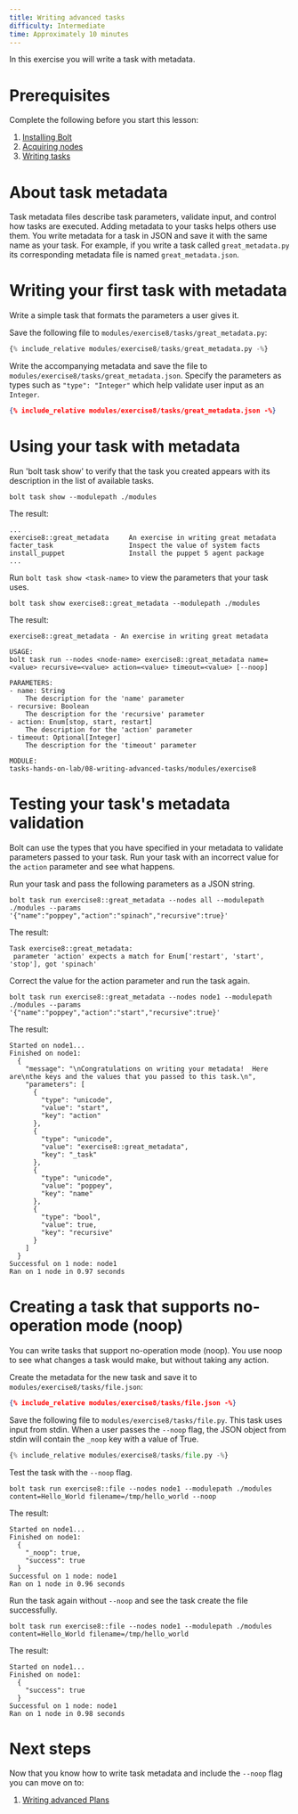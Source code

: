 ```yaml
---
title: Writing advanced tasks
difficulty: Intermediate
time: Approximately 10 minutes
---
```


In this exercise you will write a task with metadata.

# Prerequisites
Complete the following before you start this lesson:

1. [Installing Bolt](../01-installing-bolt)
1. [Acquiring nodes](../02-acquiring-nodes)
1. [Writing tasks](../05-writing-tasks)

# About task metadata
Task metadata files describe task parameters, validate input, and control how tasks are executed.  Adding metadata to your tasks helps others use them.  You write metadata for a task in JSON and save it with the same name as your task. For example, if you write a task called `great_metadata.py` its corresponding metadata file is named `great_metadata.json`.

# Writing your first task with metadata
Write a simple task that formats the parameters a user gives it.

Save the following file to `modules/exercise8/tasks/great_metadata.py`:

```python
{% include_relative modules/exercise8/tasks/great_metadata.py -%}
```

Write the accompanying metadata and save the file to `modules/exercise8/tasks/great_metadata.json`. Specify the parameters as types such as `"type": "Integer"`  which help validate user input as an `Integer`.

```json
{% include_relative modules/exercise8/tasks/great_metadata.json -%}
```

# Using your task with metadata

Run 'bolt task show' to verify that the task you created appears with its description in the list of available tasks.

```shell
bolt task show --modulepath ./modules
```

The result:

```plain
...
exercise8::great_metadata     An exercise in writing great metadata
facter_task                   Inspect the value of system facts
install_puppet                Install the puppet 5 agent package
...
```

Run `bolt task show <task-name>` to view the parameters that your task uses.

```shell
bolt task show exercise8::great_metadata --modulepath ./modules
```

The result:

```plain
exercise8::great_metadata - An exercise in writing great metadata

USAGE:
bolt task run --nodes <node-name> exercise8::great_metadata name=<value> recursive=<value> action=<value> timeout=<value> [--noop]

PARAMETERS:
- name: String
    The description for the 'name' parameter
- recursive: Boolean
    The description for the 'recursive' parameter
- action: Enum[stop, start, restart]
    The description for the 'action' parameter
- timeout: Optional[Integer]
    The description for the 'timeout' parameter

MODULE:
tasks-hands-on-lab/08-writing-advanced-tasks/modules/exercise8
```

# Testing your task's metadata validation

Bolt can use the types that you have specified in your metadata to validate parameters passed to your task.  Run your task with an incorrect value for the `action` parameter and see what happens.

Run your task and pass the following parameters as a JSON string.

```shell
bolt task run exercise8::great_metadata --nodes all --modulepath ./modules --params '{"name":"poppey","action":"spinach","recursive":true}'
```

The result:

```plain
Task exercise8::great_metadata:
 parameter 'action' expects a match for Enum['restart', 'start', 'stop'], got 'spinach'
```

Correct the value for the action parameter and run the task again.

```shell
bolt task run exercise8::great_metadata --nodes node1 --modulepath ./modules --params '{"name":"poppey","action":"start","recursive":true}'
```

The result:

```plain
Started on node1...
Finished on node1:
  {
    "message": "\nCongratulations on writing your metadata!  Here are\nthe keys and the values that you passed to this task.\n",
    "parameters": [
      {
        "type": "unicode",
        "value": "start",
        "key": "action"
      },
      {
        "type": "unicode",
        "value": "exercise8::great_metadata",
        "key": "_task"
      },
      {
        "type": "unicode",
        "value": "poppey",
        "key": "name"
      },
      {
        "type": "bool",
        "value": true,
        "key": "recursive"
      }
    ]
  }
Successful on 1 node: node1
Ran on 1 node in 0.97 seconds
```

# Creating a task that supports no-operation mode (noop)

You can write tasks that support no-operation mode (noop). You use noop to see what changes a task would make, but without taking any action.

Create the metadata for the new task and save it to `modules/exercise8/tasks/file.json`:

```json
{% include_relative modules/exercise8/tasks/file.json -%}
```

Save the following file to `modules/exercise8/tasks/file.py`. This task uses input from stdin. When a user passes the `--noop` flag, the JSON object from stdin will contain the `_noop` key with a value of True.

```python
{% include_relative modules/exercise8/tasks/file.py -%}
```

Test the task with the `--noop` flag.

```shell
bolt task run exercise8::file --nodes node1 --modulepath ./modules content=Hello_World filename=/tmp/hello_world --noop
```

The result:

```plain
Started on node1...
Finished on node1:
  {
    "_noop": true,
    "success": true
  }
Successful on 1 node: node1
Ran on 1 node in 0.96 seconds
```

Run the task again without `--noop` and see the task create the file successfully.

```shell
bolt task run exercise8::file --nodes node1 --modulepath ./modules content=Hello_World filename=/tmp/hello_world
```

The result:

```plain
Started on node1...
Finished on node1:
  {
    "success": true
  }
Successful on 1 node: node1
Ran on 1 node in 0.98 seconds
```

# Next steps

Now that you know how to write task metadata and include the `--noop` flag you can move on to:

1. [Writing advanced Plans](../09-writing-advanced-plans)
